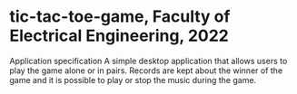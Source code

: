 # tic-tac-toe-game, Faculty of Electrical Engineering, 2022

Application specification
A simple desktop application that allows users to play the game alone or in pairs. 
Records are kept about the winner of the game and it is possible to play or stop the music during the game.
